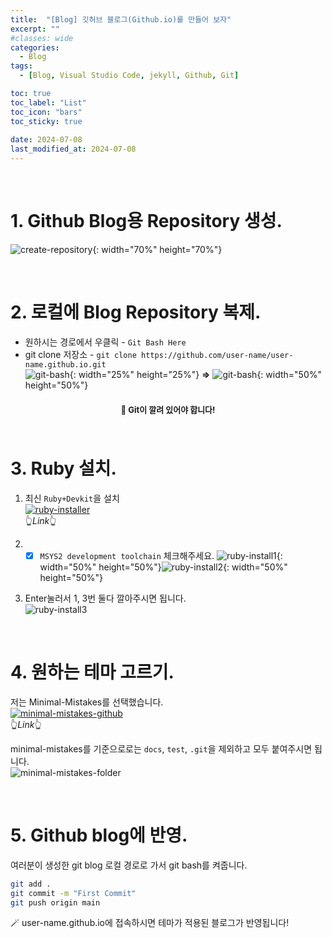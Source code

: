 ```yaml
---
title:  "[Blog] 깃허브 블로그(Github.io)를 만들어 보자"
excerpt: ""
#classes: wide
categories:
  - Blog
tags:
  - [Blog, Visual Studio Code, jekyll, Github, Git]

toc: true
toc_label: "List"
toc_icon: "bars"
toc_sticky: true
 
date: 2024-07-08
last_modified_at: 2024-07-08
---
```


<br>

# 1. Github Blog용 Repository 생성.
![create-repository](https://github.com/user-attachments/assets/6624e882-d474-47c3-a997-1fd983378d57){: width="70%" height="70%"}

<br>

# 2. 로컬에 Blog Repository 복제.
- 원하시는 경로에서 우클릭 - `Git Bash Here`  
- git clone 저장소 - `git clone https://github.com/user-name/user-name.github.io.git`  
![git-bash](https://github.com/user-attachments/assets/a8bc1380-2feb-4504-b797-a8b367114974){: width="25%" height="25%"} **=>** ![git-bash](https://github.com/user-attachments/assets/5fcd9be0-75fa-473d-ba60-73d6d4d0604b){: width="50%" height="50%"}
<div class="notice" style="padding: 0.5em; text-align: center; font-weight: bold;">
  <span style="font-size: small;">🌠 Git이 깔려 있어야 합니다!</span>
</div>

<br>

# 3. Ruby 설치.
1. 최신 `Ruby+Devkit`을 설치  
[![ruby-installer](https://github.com/user-attachments/assets/fc9c4c98-5a41-4695-a126-c723eafaf8c0)](https://rubyinstaller.org/downloads/)  
👆<cite>Link</cite>👆

2. - [X] `MSYS2 development toolchain` 체크해주세요.
![ruby-install1](https://github.com/user-attachments/assets/a74f654c-11bc-418d-8239-04567bcfa87b){: width="50%" height="50%"}![ruby-install2](https://github.com/user-attachments/assets/5ddbbcd8-91b3-4f40-ac1b-a2993de48d7c){: width="50%" height="50%"}  

3. Enter눌러서 1, 3번 둘다 깔아주시면 됩니다.  
![ruby-install3](https://github.com/user-attachments/assets/16c76e03-3420-4a94-b538-837fd4bd99a6)

<br>

# 4. 원하는 테마 고르기.
저는 Minimal-Mistakes를 선택했습니다.  
[![minimal-mistakes-github](https://github.com/user-attachments/assets/906d572a-55a1-46c6-a812-243036eb9f4e)](https://github.com/mmistakes/minimal-mistakes)  
👆<cite>Link</cite>👆

minimal-mistakes를 기준으로로는 `docs`, `test`, `.git`을 제외하고 모두 붙여주시면 됩니다.  
![minimal-mistakes-folder](https://github.com/user-attachments/assets/713b7ffa-953c-4207-a20f-9b05a04dd5f6)

<br>

# 5. Github blog에 반영.
여러분이 생성한 git blog 로컬 경로로 가서 git bash를 켜줍니다.
```bash
git add .
git commit -m "First Commit"
git push origin main
```

🪄 user-name.github.io에 접속하시면 테마가 적용된 블로그가 반영됩니다!
<!-- ☀️☁️☂️☃️⭐🌙🌠🔥💧✨🗨️🎁🎄🎲🪄✔️🕶️🔔📢🎧🎵💡📜📄📌✒️📁 -->

<!-- <span style="font-size: x-small;">font-size: large, larger, medium, small, x-large</span> 
<hr style="width: 50%; text-align: center; margin-left: auto; margin-right: auto;">

나만의 포스팅 형식.
1.**전체를 포괄**하는 문단(#) 또는 **둘이나 셋으로 나눈 문단(#)**으로 글 구성.
2.문단의 시작은 포스팅 **주제를 왜 다루는지** 또는 **의도와 전반적인 내용**을 포괄
3.글의 문단(#)의 시작에 **주의 사항이나 참고자료**를 첨언.
5.글의 정보(##)는 왠만하면 번호를 붙이고 이후에 간단한 설명으로 시작. ##간은 <br>로 한칸 띄움
6.글의 세부정보(###) 간의 <br>을 쓰지 않음.
7.설명할 예제는 작은 수평선으로 구분
8.인라인 코드는 핵심 정보를 강조할 때 사용
9.강조는 내용의 핵심을 구분할 때 사용
10.이미지 링크 - 👆<cite>Link</cite>👆, 링크 - 📌 [ ... ](https://...) 📌
11.공지 - {: .notice} ✨...✨
12.글의 세부의 내부 정보는(###)안에 문단을 나눌 때는 #### <span style="font-size: medium;">***...***</span>를 사용하자. -->

<!-- 나만의 템플릿 -->
<!-- <span style="font-size: small; color:orange">***⭐핵심 키워드를 중점으로 보세요!⭐***</span> -->
<!-- 만약 이미지를 간단히 설명할 제목이 필요 하다면 
🪄 ... 형식을 이미지 위에 붙인다. -->

<!-- 마지막으로 딱딱한 내용의 블로그를 만들고 싶지 않으니
최대한 쉽게 설명하거나 비유를 이용하여 쉽게 이해되게 설명할 예정.
이때 설명할 내용의 앞에는 🌠를 사용하자. 
만약 notice를 사용했을 때, 다음 문단과 붙어 있어 어색하다면 <hr>을 이용해 분리해주자.
<div class="notice" style="padding: 0.5em; text-align: center; font-weight: bold;">
  <span style="font-size: small;">🌠 ...</span>
</div>-->

<!-- 댓글
<script src="https://utteranc.es/client.js"
        repo="loplio/loplio.github.io"
        issue-term="pathname"
        theme="github-dark"
        crossorigin="anonymous"
        async>
</script> -->